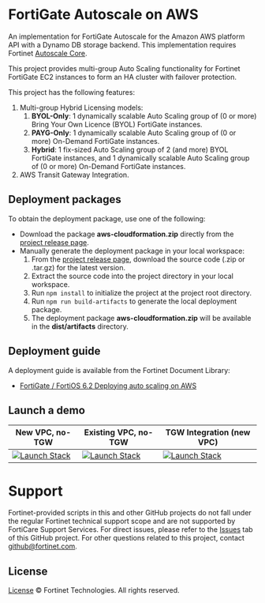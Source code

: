 # FortiGate Autoscale on AWS

An implementation for FortiGate Autoscale for the Amazon AWS platform API with a Dynamo DB storage backend. This implementation requires Fortinet [Autoscale Core](https://github.com/fortinet/autoscale-core).

This project provides multi-group Auto Scaling functionality for Fortinet FortiGate EC2 instances to form an HA cluster with failover protection.

This project has the following features:

1. Multi-group Hybrid Licensing models:
   1. **BYOL-Only**: 1 dynamically scalable Auto Scaling group of (0 or more) Bring Your Own Licence (BYOL) FortiGate instances.
   2. **PAYG-Only**: 1 dynamically scalable Auto Scaling group of (0 or more) On-Demand FortiGate instances.
   3. **Hybrid**: 1 fix-sized Auto Scaling group of 2 (and more) BYOL FortiGate instances, and 1 dynamically scalable Auto Scaling group of (0 or more) On-Demand FortiGate instances.
2. AWS Transit Gateway Integration.

## Deployment packages
To obtain the deployment package, use one of the following:
  * Download the package **aws-cloudformation.zip** directly from the [project release page](https://github.com/fortinet/fortigate-autoscale-aws/releases).
  * Manually generate the deployment package in your local workspace:
    1. From the [project release page](https://github.com/fortinet/fortigate-autoscale-aws/releases), download the source code (.zip or .tar.gz) for the latest version.
    2. Extract the source code into the project directory in your local workspace.
    3. Run `npm install` to initialize the project at the project root directory.
    4. Run `npm run build-artifacts` to generate the local deployment package.
    5. The deployment package **aws-cloudformation.zip** will be available in the **dist/artifacts** directory.

## Deployment guide

A deployment guide is available from the Fortinet Document Library:

  + [ FortiGate / FortiOS 6.2 Deploying auto scaling on AWS](https://docs.fortinet.com/vm/aws/fortigate/6.2/aws-cookbook/6.2.0/397979/deploying-auto-scaling-on-aws)

## Launch a demo

| New VPC, no-TGW | Existing VPC, no-TGW | TGW Integration (new VPC) |
| ------ | ------ | ------|
| <a href="https://console.aws.amazon.com/cloudformation/home?#/stacks/quickcreate?templateUrl=https%3A%2F%2Fs3-us-west-2.amazonaws.com%2Ffortinet-github-aws-release-artifacts%2Ffortigate-autoscale-aws%2Fmain%2Faws-cloudformation%2Ftemplates%2Fautoscale-new-vpc.template&param_S3BucketName=fortinet-github-aws-release-artifacts&param_S3KeyPrefix=fortigate-autoscale-aws%2Fmain%2Faws-cloudformation%2F&stackName=fortigate-autoscale-aws-new-vpc-demo&param_ResourceTagPrefix=fortigate-autoscale-aws-new-vpc-demo" target="_blank"> <img alt="Launch Stack" src="https://s3.amazonaws.com/cloudformation-examples/cloudformation-launch-stack.png"></a> | <a href="https://console.aws.amazon.com/cloudformation/home?#/stacks/quickcreate?templateUrl=https%3A%2F%2Fs3-us-west-2.amazonaws.com%2Ffortinet-github-aws-release-artifacts%2Ffortigate-autoscale-aws%2Fmain%2Faws-cloudformation%2Ftemplates%2Fautoscale-existing-vpc.template&param_S3BucketName=fortinet-github-aws-release-artifacts&param_S3KeyPrefix=fortigate-autoscale-aws%2Fmain%2Faws-cloudformation%2F&stackName=fortigate-autoscale-aws-existing-vpc-demo&param_ResourceTagPrefix=fortigate-autoscale-aws-existing-vpc-demo" target="_blank"> <img alt="Launch Stack" src="https://s3.amazonaws.com/cloudformation-examples/cloudformation-launch-stack.png"></a> | <a href="https://console.aws.amazon.com/cloudformation/home?#/stacks/quickcreate?templateUrl=https%3A%2F%2Fs3-us-west-2.amazonaws.com%2Ffortinet-github-aws-release-artifacts%2Ffortigate-autoscale-aws%2Fmain%2Faws-cloudformation%2Ftemplates%2Fautoscale-tgw-new-vpc.template&param_S3BucketName=fortinet-github-aws-release-artifacts&param_S3KeyPrefix=fortigate-autoscale-aws%2Fmain%2Faws-cloudformation%2F&stackName=fortigate-autoscale-aws-tgw-new-vpc-demo&param_ResourceTagPrefix=fortigate-autoscale-aws-tgw-new-vpc-demo" target="_blank"> <img alt="Launch Stack" src="https://s3.amazonaws.com/cloudformation-examples/cloudformation-launch-stack.png"></a> |

# Support
Fortinet-provided scripts in this and other GitHub projects do not fall under the regular Fortinet technical support scope and are not supported by FortiCare Support Services.
For direct issues, please refer to the [Issues](https://github.com/fortinet/fortigate-autoscale-aws/issues) tab of this GitHub project.
For other questions related to this project, contact [github@fortinet.com](mailto:github@fortinet.com).

## License
[License](https://github.com/fortinet/fortigate-autoscale-aws/blob/master/LICENSE) © Fortinet Technologies. All rights reserved.
